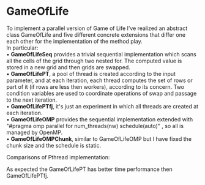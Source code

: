 # GameOfLife

To implement a parallel version of Game of Life I’ve realized an abstract class GameOfLife and five different concrete extensions that differ one each other for the implementation of the method play. \
In particular:\
    • <b>GameOfLifeSeq</b> provides a trivial sequential implementation which scans all the cells of the grid through two nested for. The computed value is stored in a new grid and then grids are swapped. \
    • <b>GameOfLifePT</b>, a pool of thread is created according to the input parameter, and at each iteration, each thread computes the set of rows or part of it (if rows are less then workers), according to its concern. Two condition variables are used to coordinate operations of swap and passage to the next iteration. \
    • <b>GameOfLifePTfj</b>, it's just an experiment in which all threads are created at each iteration. \
    • <b>GameOfLifeOMP</b> provides the sequential implementation extended with "#pragma omp parallel for num_threads(nw) schedule(auto)" , so all is managed by OpenMP. \
    • <b>GameOfLifeOMPChunk</b>, similar to GameOfLifeOMP but I have fixed the chunk size and the schedule is static. 


Comparisons of Pthread implementation:

As expected the GameOfLifePT has better time performance then GameOfLifePTfj.
